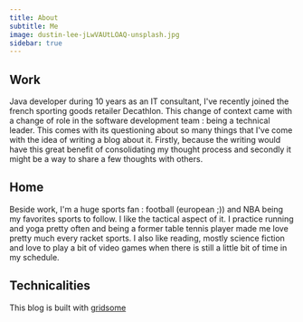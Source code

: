 ```yaml
---
title: About
subtitle: Me
image: dustin-lee-jLwVAUtLOAQ-unsplash.jpg
sidebar: true
---
```


## Work

 Java developer during 10 years as an IT consultant, I've recently joined the french sporting goods retailer Decathlon. This change of context came with a change of role in the software development team : being a technical leader. This comes with its questioning about so many things that I've come with the idea of writing a blog about it. Firstly, because the writing would have this great benefit of consolidating my thought process and secondly it might be a way to share a few thoughts with others.

## Home

 Beside work, I'm a huge sports fan : football (european ;)) and NBA being my favorites sports to follow. I like the tactical aspect of it. I practice running and yoga pretty often and being a former table tennis player made me love pretty much every racket sports.
 I also like reading, mostly science fiction and love to play a bit of video games when there is still a little bit of time in my schedule.

## Technicalities

 This blog is built with [gridsome](https://gridsome.org/)
